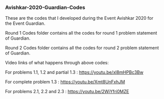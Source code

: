 ### Avishkar-2020-Guardian-Codes

These are the codes that I developed during the Event Avishkar 2020 for the Event Guardian.

Round 1 Codes folder contains all the codes for round 1 problem statement of Guardian.

Round 2 Codes folder contains all the codes for round 2 problem statement of Guardian.

Video links of what happens through above codes:

For problems 1.1, 1.2 and partial 1.3 : https://youtu.be/xl8mHPBc3Bw 

For complete problem 1.3              : https://youtu.be/Xmt8UnFxhJM

For problems 2.1, 2.2 and 2.3         : https://youtu.be/2WiYfri0MZE
